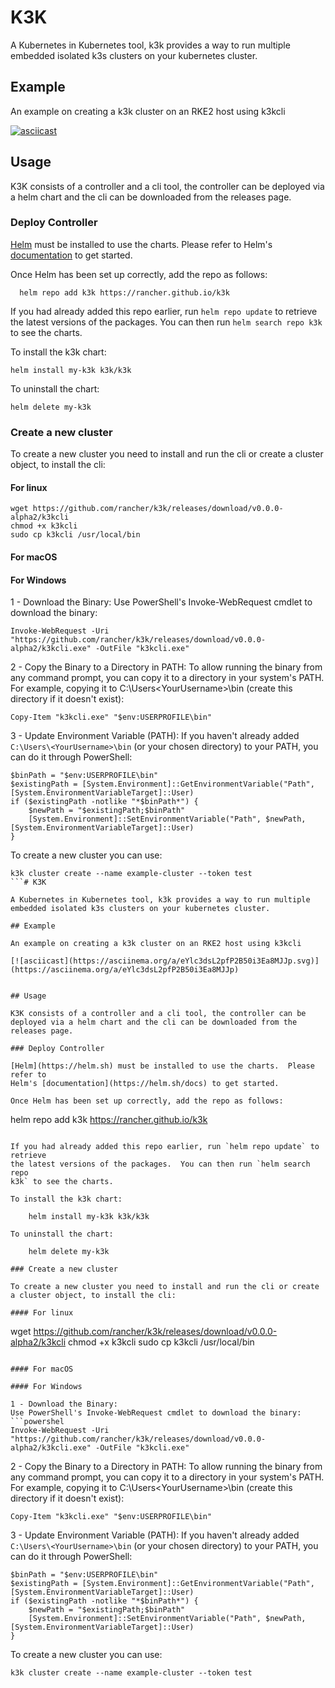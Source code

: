# K3K

A Kubernetes in Kubernetes tool, k3k provides a way to run multiple embedded isolated k3s clusters on your kubernetes cluster.

## Example

An example on creating a k3k cluster on an RKE2 host using k3kcli

[![asciicast](https://asciinema.org/a/eYlc3dsL2pfP2B50i3Ea8MJJp.svg)](https://asciinema.org/a/eYlc3dsL2pfP2B50i3Ea8MJJp)


## Usage

K3K consists of a controller and a cli tool, the controller can be deployed via a helm chart and the cli can be downloaded from the releases page.

### Deploy Controller

[Helm](https://helm.sh) must be installed to use the charts.  Please refer to
Helm's [documentation](https://helm.sh/docs) to get started.

Once Helm has been set up correctly, add the repo as follows:

```
  helm repo add k3k https://rancher.github.io/k3k
```

If you had already added this repo earlier, run `helm repo update` to retrieve
the latest versions of the packages.  You can then run `helm search repo
k3k` to see the charts.

To install the k3k chart:

    helm install my-k3k k3k/k3k

To uninstall the chart:

    helm delete my-k3k

### Create a new cluster

To create a new cluster you need to install and run the cli or create a cluster object, to install the cli:

#### For linux

```
wget https://github.com/rancher/k3k/releases/download/v0.0.0-alpha2/k3kcli
chmod +x k3kcli
sudo cp k3kcli /usr/local/bin
```

#### For macOS

#### For Windows 

1 - Download the Binary:
Use PowerShell's Invoke-WebRequest cmdlet to download the binary:
```powershel
Invoke-WebRequest -Uri "https://github.com/rancher/k3k/releases/download/v0.0.0-alpha2/k3kcli.exe" -OutFile "k3kcli.exe"
```
2 - Copy the Binary to a Directory in PATH:
To allow running the binary from any command prompt, you can copy it to a directory in your system's PATH. For example, copying it to C:\Users\<YourUsername>\bin (create this directory if it doesn't exist):
```
Copy-Item "k3kcli.exe" "$env:USERPROFILE\bin"
```
3 - Update Environment Variable (PATH):
If you haven't already added `C:\Users\<YourUsername>\bin` (or your chosen directory) to your PATH, you can do it through PowerShell:
```
$binPath = "$env:USERPROFILE\bin"
$existingPath = [System.Environment]::GetEnvironmentVariable("Path", [System.EnvironmentVariableTarget]::User)
if ($existingPath -notlike "*$binPath*") {
    $newPath = "$existingPath;$binPath"
    [System.Environment]::SetEnvironmentVariable("Path", $newPath, [System.EnvironmentVariableTarget]::User)
}
```
To create a new cluster you can use:
```
k3k cluster create --name example-cluster --token test
```# K3K

A Kubernetes in Kubernetes tool, k3k provides a way to run multiple embedded isolated k3s clusters on your kubernetes cluster.

## Example

An example on creating a k3k cluster on an RKE2 host using k3kcli

[![asciicast](https://asciinema.org/a/eYlc3dsL2pfP2B50i3Ea8MJJp.svg)](https://asciinema.org/a/eYlc3dsL2pfP2B50i3Ea8MJJp)


## Usage

K3K consists of a controller and a cli tool, the controller can be deployed via a helm chart and the cli can be downloaded from the releases page.

### Deploy Controller

[Helm](https://helm.sh) must be installed to use the charts.  Please refer to
Helm's [documentation](https://helm.sh/docs) to get started.

Once Helm has been set up correctly, add the repo as follows:

```
  helm repo add k3k https://rancher.github.io/k3k
```

If you had already added this repo earlier, run `helm repo update` to retrieve
the latest versions of the packages.  You can then run `helm search repo
k3k` to see the charts.

To install the k3k chart:

    helm install my-k3k k3k/k3k

To uninstall the chart:

    helm delete my-k3k

### Create a new cluster

To create a new cluster you need to install and run the cli or create a cluster object, to install the cli:

#### For linux

```
wget https://github.com/rancher/k3k/releases/download/v0.0.0-alpha2/k3kcli
chmod +x k3kcli
sudo cp k3kcli /usr/local/bin
```

#### For macOS

#### For Windows 

1 - Download the Binary:
Use PowerShell's Invoke-WebRequest cmdlet to download the binary:
```powershel
Invoke-WebRequest -Uri "https://github.com/rancher/k3k/releases/download/v0.0.0-alpha2/k3kcli.exe" -OutFile "k3kcli.exe"
```
2 - Copy the Binary to a Directory in PATH:
To allow running the binary from any command prompt, you can copy it to a directory in your system's PATH. For example, copying it to C:\Users\<YourUsername>\bin (create this directory if it doesn't exist):
```
Copy-Item "k3kcli.exe" "$env:USERPROFILE\bin"
```
3 - Update Environment Variable (PATH):
If you haven't already added `C:\Users\<YourUsername>\bin` (or your chosen directory) to your PATH, you can do it through PowerShell:
```
$binPath = "$env:USERPROFILE\bin"
$existingPath = [System.Environment]::GetEnvironmentVariable("Path", [System.EnvironmentVariableTarget]::User)
if ($existingPath -notlike "*$binPath*") {
    $newPath = "$existingPath;$binPath"
    [System.Environment]::SetEnvironmentVariable("Path", $newPath, [System.EnvironmentVariableTarget]::User)
}
```
To create a new cluster you can use:
```
k3k cluster create --name example-cluster --token test
```